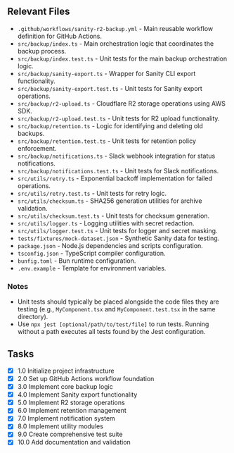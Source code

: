 ## Relevant Files

- `.github/workflows/sanity-r2-backup.yml` - Main reusable workflow definition for GitHub Actions.
- `src/backup/index.ts` - Main orchestration logic that coordinates the backup process.
- `src/backup/index.test.ts` - Unit tests for the main backup orchestration logic.
- `src/backup/sanity-export.ts` - Wrapper for Sanity CLI export functionality.
- `src/backup/sanity-export.test.ts` - Unit tests for Sanity export operations.
- `src/backup/r2-upload.ts` - Cloudflare R2 storage operations using AWS SDK.
- `src/backup/r2-upload.test.ts` - Unit tests for R2 upload functionality.
- `src/backup/retention.ts` - Logic for identifying and deleting old backups.
- `src/backup/retention.test.ts` - Unit tests for retention policy enforcement.
- `src/backup/notifications.ts` - Slack webhook integration for status notifications.
- `src/backup/notifications.test.ts` - Unit tests for Slack notifications.
- `src/utils/retry.ts` - Exponential backoff implementation for failed operations.
- `src/utils/retry.test.ts` - Unit tests for retry logic.
- `src/utils/checksum.ts` - SHA256 generation utilities for archive validation.
- `src/utils/checksum.test.ts` - Unit tests for checksum generation.
- `src/utils/logger.ts` - Logging utilities with secret redaction.
- `src/utils/logger.test.ts` - Unit tests for logger and secret masking.
- `tests/fixtures/mock-dataset.json` - Synthetic Sanity data for testing.
- `package.json` - Node.js dependencies and scripts configuration.
- `tsconfig.json` - TypeScript compiler configuration.
- `bunfig.toml` - Bun runtime configuration.
- `.env.example` - Template for environment variables.

### Notes

- Unit tests should typically be placed alongside the code files they are testing (e.g., `MyComponent.tsx` and `MyComponent.test.tsx` in the same directory).
- Use `npx jest [optional/path/to/test/file]` to run tests. Running without a path executes all tests found by the Jest configuration.

## Tasks

- [x] 1.0 Initialize project infrastructure
- [x] 2.0 Set up GitHub Actions workflow foundation
- [x] 3.0 Implement core backup logic
- [x] 4.0 Implement Sanity export functionality
- [x] 5.0 Implement R2 storage operations
- [x] 6.0 Implement retention management
- [x] 7.0 Implement notification system
- [x] 8.0 Implement utility modules
- [x] 9.0 Create comprehensive test suite
- [x] 10.0 Add documentation and validation
